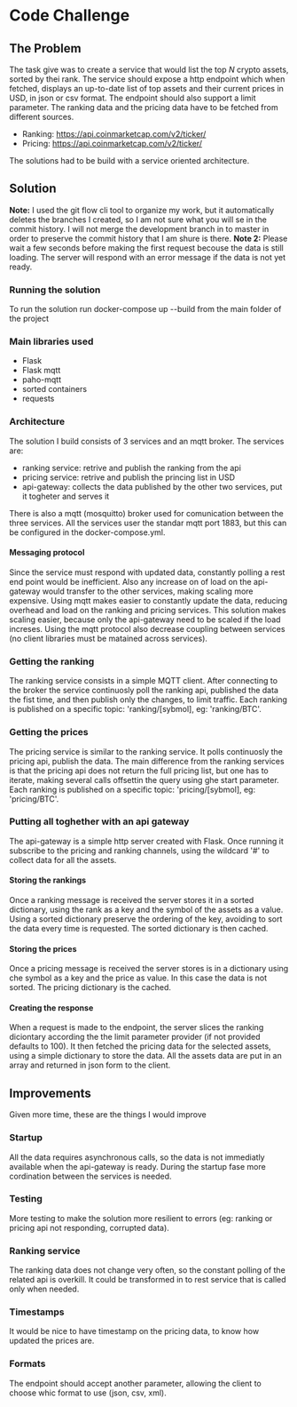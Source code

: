 # Code Challenge

## The Problem
The task give was to create a service that would list the top *N* crypto assets, sorted by thei rank.
The service should expose a http endpoint which when fetched, displays an up-to-date list of top assets and their current prices in USD, in json or csv format. The endpoint should also support a limit parameter.
The ranking data and the pricing data have to be fetched from different sources.

- Ranking: https://api.coinmarketcap.com/v2/ticker/
- Pricing: https://api.coinmarketcap.com/v2/ticker/

The solutions had to be build with a service oriented architecture.


## Solution

**Note:** I used the git flow cli tool to organize my work, but it automatically deletes the branches I created, so I am not sure what you will se in the commit history. I will not merge the development branch in to master in order to preserve the commit history that I am shure is there. 
**Note 2:** Please wait a few seconds before making the first request becouse the data is still loading. The server will respond with an error message if the data is not yet ready.

### Running the solution
To run the solution run docker-compose up --build from the main folder of the project

### Main libraries used
- Flask
- Flask mqtt
- paho-mqtt
- sorted containers
- requests

### Architecture
The solution I build consists of 3 services and an mqtt broker.
The services are:
- ranking service: retrive and publish the ranking from the api
- pricing service: retrive and publish the princing list in USD
- api-gateway: collects the data published by the other two services, put it togheter and serves it

There is also a mqtt (mosquitto) broker used for comunication between the three services.
All the services user the standar mqtt port 1883, but this can be configured in the docker-compose.yml.

#### Messaging protocol
Since the service must respond with updated data, constantly polling a rest end point would be inefficient.
Also any increase on of load on the api-gateway would transfer to the other services, making scaling more expensive.
Using mqtt makes easier to constantly update the data, reducing overhead and load on the ranking and pricing services.
This solution makes scaling easier, because only the api-gateway need to be scaled if the load increses.
Using the mqtt protocol also decrease coupling between services (no client libraries must be matained across services). 

### Getting the ranking
The ranking service consists in a simple MQTT client. After connecting to the broker the service continuosly poll the ranking api, published the data the fist time, and then publish only the changes, to limit traffic.
Each ranking is published on a specific topic: 'ranking/[sybmol], eg: 'ranking/BTC'.

### Getting the prices
The pricing service is similar to the ranking service. It polls continuosly the pricing api, publish the data.
The main difference from the ranking services is that the pricing api does not return the full pricing list, but one has to iterate, making several calls offsettin the query using ghe start parameter.
Each ranking is published on a specific topic: 'pricing/[sybmol], eg: 'pricing/BTC'.

### Putting all toghether with an api gateway
The api-gateway is a simple http server created with Flask. Once running it subscribe to the pricing and ranking channels, using the wildcard '#' to collect data for all the assets.
#### Storing the rankings
Once a ranking message is received the server stores it in a sorted dictionary, using the rank as a key and the symbol of the assets as a value. Using a sorted dictionary preserve the ordering of the key, avoiding to sort the data every time is requested.
The sorted dictionary is then cached.
#### Storing the prices
Once a pricing message is received the server stores is in a dictionary using che symbol as a key and the price as value.
In this case the data is not sorted.
The pricing dictionary is the cached.

#### Creating the response
When a request is made to the endpoint, the server slices the ranking diciontary according the the limit parameter provider (if not provided defaults to 100). It then fetched the pricing data for the selected assets, using a simple dictionary to store the data. All the assets data are put in an array and returned in json form to the client. 

## Improvements
Given more time, these are the things I would improve
### Startup
All the data requires asynchronous calls, so the data is not immediatly available when the api-gateway is ready. During the startup fase more cordination between the services is needed.

### Testing
More testing to make the solution more resilient to errors  (eg: ranking or pricing api not responding, corrupted data).

### Ranking service
The ranking data does not change very often, so the constant polling of the related api is overkill. It could be transformed in to rest service that is called only when needed.

### Timestamps
It would be nice to have timestamp on the pricing data, to know how updated the prices are.

### Formats
The endpoint should accept another parameter, allowing the client to choose whic format to use (json, csv, xml).





